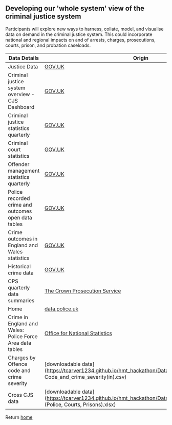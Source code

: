 ## Developing our 'whole system' view of the criminal justice system
Participants will explore new ways to harness, collate, model, and visualise data on demand in the criminal justice system. This could incorporate national and regional impacts on and of arrests, charges, prosecutions, courts, prison, and probation caseloads.

| Data Details                                                      | Origin                                                                                                                                        | 
|-------------------------------------------------------------------|-----------------------------------------------------------------------------------------------------------------------------------------------|
| Justice Data                                                      | [GOV.UK](https://data.justice.gov.uk/ )                                                                                                       | 
| Criminal justice system overview - CJS Dashboard                  | [GOV.UK](https://criminal-justice-delivery-data-dashboards.justice.gov.uk/overview)                                                           | 
| Criminal justice statistics quarterly                             | [GOV.UK](https://www.gov.uk/government/collections/criminal-justice-statistics-quarterly)                                                     | 
| Criminal court statistics                                         | [GOV.UK](https://www.gov.uk/government/collections/criminal-court-statistics)                                                                 |  
| Offender management statistics quarterly                          | [GOV.UK](https://www.gov.uk/government/collections/offender-management-statistics-quarterly)                                                  | 
| Police recorded crime and outcomes open data tables               | [GOV.UK](https://www.gov.uk/government/statistics/police-recorded-crime-open-data-tables)                                                     | 
| Crime outcomes in England and Wales statistics                    | [GOV.UK](https://www.gov.uk/government/collections/crime-outcomes-in-england-and-wales-statistics)                                            | 
| Historical crime data                                             | [GOV.UK](https://www.gov.uk/government/statistics/historical-crime-data)                                                                      | 
| CPS quarterly data summaries                                      | [The Crown Prosecution Service](https://www.cps.gov.uk/publication/cps-quarterly-data-summaries)                                              | 
| Home                                                              | [data.police.uk](https://data.police.uk/)                                                                                                     |  
| Crime in England and Wales: Police Force Area data tables         | [Office for National Statistics](https://www.ons.gov.uk/peoplepopulationandcommunity/crimeandjustice/datasets/policeforceareadatatables)      | 
| Charges by Offence code and crime severity                        | [downloadable data](https://tcarver1234.github.io/hmt_hackathon/Data/justice/charges_by_Offence Code_and_crime_severity(in).csv)              |
| Cross CJS data                                                    | [downloadable data](https://tcarver1234.github.io/hmt_hackathon/Data/justice/Cross-CJS data (Police, Courts, Prisons).xlsx)                   |


Return [home](index.md)
